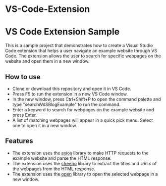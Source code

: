 # VS-Code-Extension
# VS Code Extension Sample

This is a sample project that demonstrates how to create a Visual Studio Code extension that helps a user navigate an example website through VS Code. The extension allows the user to search for specific webpages on the website and open them in a new window.

## How to use

- Clone or download this repository and open it in VS Code.
- Press F5 to run the extension in a new VS Code window.
- In the new window, press Ctrl+Shift+P to open the command palette and type "searchWdSBlogExample" to run the command.
- Enter a keyword to search for webpages on the example website and press Enter.
- A list of matching webpages will appear in a quick pick menu. Select one to open it in a new window.

## Features

- The extension uses the [axios](https://github.com/axios/axios) library to make HTTP requests to the example website and parse the HTML response.
- The extension uses the [cheerio](https://github.com/cheeriojs/cheerio) library to extract the titles and URLs of the webpages from the HTML response.
- The extension uses the [open](https://github.com/sindresorhus/open) library to open the selected webpage in a new window.